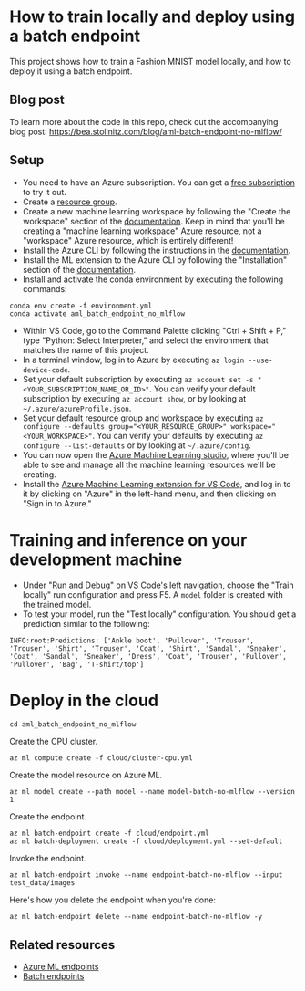 # How to train locally and deploy using a batch endpoint

This project shows how to train a Fashion MNIST model locally, and how to deploy it using a batch endpoint.

## Blog post

To learn more about the code in this repo, check out the accompanying blog post: https://bea.stollnitz.com/blog/aml-batch-endpoint-no-mlflow/

## Setup

- You need to have an Azure subscription. You can get a [free subscription](https://azure.microsoft.com/en-us/free) to try it out.
- Create a [resource group](https://docs.microsoft.com/en-us/azure/azure-resource-manager/management/manage-resource-groups-portal).
- Create a new machine learning workspace by following the "Create the workspace" section of the [documentation](https://docs.microsoft.com/en-us/azure/machine-learning/quickstart-create-resources). Keep in mind that you'll be creating a "machine learning workspace" Azure resource, not a "workspace" Azure resource, which is entirely different!
- Install the Azure CLI by following the instructions in the [documentation](https://docs.microsoft.com/en-us/cli/azure/install-azure-cli).
- Install the ML extension to the Azure CLI by following the "Installation" section of the [documentation](https://docs.microsoft.com/en-us/azure/machine-learning/how-to-configure-cli).
- Install and activate the conda environment by executing the following commands:

```
conda env create -f environment.yml
conda activate aml_batch_endpoint_no_mlflow
```

- Within VS Code, go to the Command Palette clicking "Ctrl + Shift + P," type "Python: Select Interpreter," and select the environment that matches the name of this project.
- In a terminal window, log in to Azure by executing `az login --use-device-code`.
- Set your default subscription by executing `az account set -s "<YOUR_SUBSCRIPTION_NAME_OR_ID>"`. You can verify your default subscription by executing `az account show`, or by looking at `~/.azure/azureProfile.json`.
- Set your default resource group and workspace by executing `az configure --defaults group="<YOUR_RESOURCE_GROUP>" workspace="<YOUR_WORKSPACE>"`. You can verify your defaults by executing `az configure --list-defaults` or by looking at `~/.azure/config`.
- You can now open the [Azure Machine Learning studio](https://ml.azure.com/), where you'll be able to see and manage all the machine learning resources we'll be creating.
- Install the [Azure Machine Learning extension for VS Code](https://marketplace.visualstudio.com/items?itemName=ms-toolsai.vscode-ai), and log in to it by clicking on "Azure" in the left-hand menu, and then clicking on "Sign in to Azure."

# Training and inference on your development machine

- Under "Run and Debug" on VS Code's left navigation, choose the "Train locally" run configuration and press F5. A `model` folder is created with the trained model.
- To test your model, run the "Test locally" configuration. You should get a prediction similar to the following:

```
INFO:root:Predictions: ['Ankle boot', 'Pullover', 'Trouser', 'Trouser', 'Shirt', 'Trouser', 'Coat', 'Shirt', 'Sandal', 'Sneaker', 'Coat', 'Sandal', 'Sneaker', 'Dress', 'Coat', 'Trouser', 'Pullover', 'Pullover', 'Bag', 'T-shirt/top']
```

# Deploy in the cloud

```
cd aml_batch_endpoint_no_mlflow
```

Create the CPU cluster.

```
az ml compute create -f cloud/cluster-cpu.yml
```

Create the model resource on Azure ML.

```
az ml model create --path model --name model-batch-no-mlflow --version 1
```

Create the endpoint.

```
az ml batch-endpoint create -f cloud/endpoint.yml
az ml batch-deployment create -f cloud/deployment.yml --set-default
```

Invoke the endpoint.

```
az ml batch-endpoint invoke --name endpoint-batch-no-mlflow --input test_data/images
```

Here's how you delete the endpoint when you're done:

```
az ml batch-endpoint delete --name endpoint-batch-no-mlflow -y
```

## Related resources

- [Azure ML endpoints](https://docs.microsoft.com/en-us/azure/machine-learning/concept-endpoints?WT.mc_id=aiml-69852-bstollnitz)
- [Batch endpoints](https://docs.microsoft.com/en-us/azure/machine-learning/how-to-use-batch-endpoint?WT.mc_id=aiml-69852-bstollnitz)
